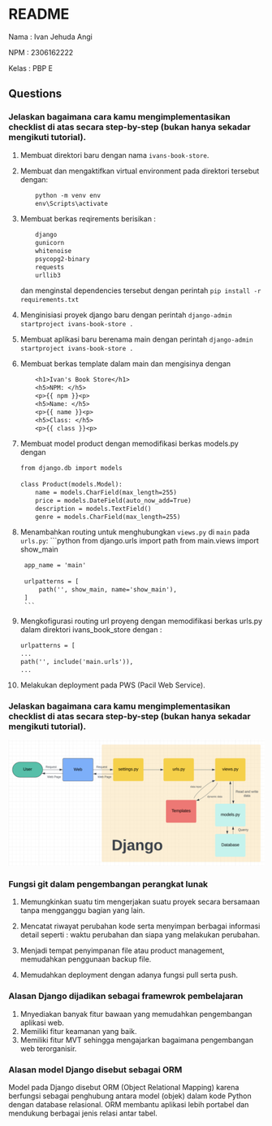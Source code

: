 # README
Nama : Ivan Jehuda Angi

NPM : 2306162222

Kelas : PBP E



## Questions
### Jelaskan bagaimana cara kamu mengimplementasikan checklist di atas secara step-by-step (bukan hanya sekadar mengikuti tutorial).

1. Membuat direktori baru dengan nama `ivans-book-store`.

2. Membuat dan mengaktifkan virtual environment pada direktori tersebut dengan:
    ```
        python -m venv env
        env\Scripts\activate
    ```

3. Membuat berkas reqirements berisikan :
    ```
        django
        gunicorn
        whitenoise
        psycopg2-binary
        requests
        urllib3
    ```
    dan menginstal dependencies tersebut dengan perintah `pip install -r requirements.txt`
4. Menginisiasi proyek django baru dengan perintah
`django-admin startproject ivans-book-store .`

5. Membuat aplikasi baru berenama main dengan perintah
`django-admin startproject ivans-book-store .`

6. Membuat berkas template dalam main dan mengisinya dengan 
    ```
        <h1>Ivan's Book Store</h1>
        <h5>NPM: </h5>
        <p>{{ npm }}<p>
        <h5>Name: </h5>
        <p>{{ name }}<p>
        <h5>Class: </h5>
        <p>{{ class }}<p>
    ```
7. Membuat model product dengan memodifikasi berkas models.py dengan 
    ```
    from django.db import models

    class Product(models.Model):
        name = models.CharField(max_length=255)
        price = models.DateField(auto_now_add=True)
        description = models.TextField()
        genre = models.CharField(max_length=255)
    ```
8. Menambahkan routing untuk menghubungkan `views.py` di `main` pada `urls.py`:
        ```python
        from django.urls import path
        from main.views import show_main

        app_name = 'main'

        urlpatterns = [
            path('', show_main, name='show_main'),
        ]
        ```
9. Mengkofigurasi routing url proyeng dengan memodifikasi berkas urls.py dalam direktori ivans_book_store dengan :
    ```
    urlpatterns = [
    ...
    path('', include('main.urls')),
    ...
    ```
10. Melakukan deployment pada PWS (Pacil Web Service).



### Jelaskan bagaimana cara kamu mengimplementasikan checklist di atas secara step-by-step (bukan hanya sekadar mengikuti tutorial).

![Django Flow Chart](django_chart.png)


### Fungsi git dalam pengembangan perangkat lunak
1. Memungkinkan suatu tim mengerjakan suatu proyek secara bersamaan tanpa mengganggu bagian yang lain.

2. Mencatat riwayat perubahan kode serta menyimpan berbagai informasi detail seperti : waktu perubahan dan siapa yang melakukan perubahan.

3. Menjadi tempat penyimpanan file atau product management, memudahkan penggunaan backup file.

4. Memudahkan deployment dengan adanya fungsi pull serta push.


### Alasan Django dijadikan sebagai framewrok pembelajaran
1. Mnyediakan banyak fitur bawaan yang memudahkan pengembangan aplikasi web.
2. Memiliki fitur keamanan yang baik.
3. Memiliki fitur MVT sehingga mengajarkan bagaimana pengembangan web terorganisir.

### Alasan model Django disebut sebagai ORM
 Model pada Django disebut ORM (Object Relational Mapping) karena berfungsi sebagai penghubung antara model (objek) dalam kode Python dengan  database relasional. ORM membantu aplikasi lebih portabel dan mendukung berbagai jenis relasi antar tabel.

